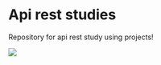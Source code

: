 # Api rest studies


Repository for api rest study using projects! 

<img src="https://static.scriptcaser.com/uploads/2018/08/rest-api.jpg">
